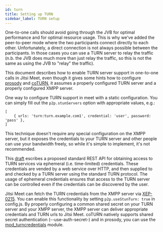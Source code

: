 ```yaml
---
id: turn
title: Setting up TURN
sidebar_label: TURN setup
---
```


One-to-one calls should avoid going through the JVB for optimal performance and for optimal resource usage. This is why we've added the peer-to-peer mode where the two participants connect directly to each other. Unfortunately, a direct connection is not always possible between the participants. In those cases you can use a TURN server to relay the traffic (n.b. the JVB does much more than just relay the traffic, so this is not the same as using the JVB to "relay" the traffic).

This document describes how to enable TURN server support in one-to-one calls in Jitsi Meet, even though it gives some hints how to configure [prosody](prosody.im) and [coTURN](https://github.com/coturn/coturn), it assumes a properly configured TURN server and a properly configured XMPP server.

One way to configure TURN support in meet with a static configuration. You can simply fill out the `p2p.stunServers` option with appropriate values, e.g.:

    [
        { urls: 'turn:turn.example.com1', credential: 'user', password: 'pass' },
    ]

This technique doesn't require any special configuration on the XMPP server, but it exposes the credentials to your TURN server and other people can use your bandwidth freely, so while it's simple to implement, it's not recommended.

This [draft](https://tools.ietf.org/html/draft-uberti-behave-turn-rest-00) escribes a proposed standard REST API for obtaining access to TURN services via ephemeral (i.e. time-limited) credentials. These credentials are vended by a web service over HTTP, and then supplied to and checked by a TURN server using the standard TURN protocol. The usage of ephemeral credentials ensures that access to the TURN server can be controlled even if the credentials can be discovered by the user.

Jitsi Meet can fetch the TURN credentials from the XMPP server via [XEP-0215](https://xmpp.org/extensions/xep-0215.html). You can enable this functionality by setting `p2p.useStunTurn: true` in config.js. By properly configuring a common shared secret on your TURN server and your XMPP server, the XMPP server can deliver appropriate credentials and TURN urls to Jitsi Meet. coTURN natively supports shared secret authentication (--use-auth-secret-) and in prosody, you can use the [mod_turncredentials](https://modules.prosody.im/mod_turncredentials.html) module.

